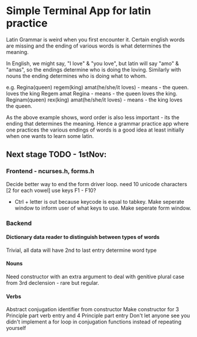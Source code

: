 # Simple Terminal App for latin practice

Latin Grammar is weird when you first encounter it. Certain english words are missing and the ending of various words is what determines the meaning.

In English, we might say, "I love" & "you love", but latin will say "amo" & "amas", so the endings determine who is doing the loving. Similarly with nouns the ending determines who is doing what to whom.

e.g. Regina(queen) regem(king) amat(he/she/it loves) - means - the queen. loves the king Regem amat Regina - means - the queen loves the king. Reginam(queen) rex(king) amat(he/she/it loves) - means - the king loves the queen.

As the above example shows, word order is also less important - its the ending that determines the meaning. Hence a grammar practice app where one practices the various endings of words is a good idea at least initially when one wants to learn some latin.


## Next stage TODO - 1stNov: 

### Frontend - ncurses.h, forms.h

Decide better way to end the form driver loop.
need 10 unicode characters [2 for each vowel] use keys F1 - F10?
- Ctrl + letter is out because keycode is equal to tabkey. 
Make seperate window to inform user of what keys to use. 
Make seperate form window.

### Backend

#### Dictionary data reader to distinguish between types of words

Trivial, all data will have 2nd to last entry determine word type 

#### Nouns

Need constructor with an extra argument to deal with genitive plural case from 3rd declension - rare but regular. 

#### Verbs

Abstract conjugation identifier from constructor
Make constructor for 3 Principle part verb entry and 4 Principle part entry
Don't let anyone see you didn't implement a for loop in conjugation functions instead of repeating yourself 



